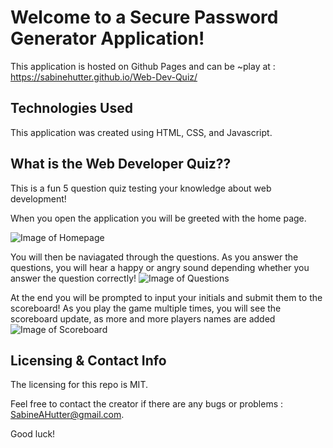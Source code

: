 # Welcome to a Secure Password Generator Application!

This application is hosted on Github Pages and can be ~play at : https://sabinehutter.github.io/Web-Dev-Quiz/

## Technologies Used 

This application was created using HTML, CSS, and Javascript. 

## What is the Web Developer Quiz??

This is a fun 5 question quiz testing your knowledge about web development! 

When you open the application you will be greeted with the home page.

![Image of Homepage](https://sabinehutter.github.io/Web-Dev-Quiz/Readme_Assets/Web-Dev-Quiz-Homepage.png)

You will then be naviagated through the questions. As you answer the questions, you will hear a happy or angry sound depending whether you answer the question correctly! 
![Image of Questions](https://sabinehutter.github.io/Web-Dev-Quiz/Readme_Assets/Web-Dev_Quiz-Questions.png)

At the end you will be prompted to input your initials and submit them to the scoreboard! As you play the game multiple times, you will see the scoreboard update, as more and more players names are added
![Image of Scoreboard](https://sabinehutter.github.io/Web-Dev-Quiz/Readme_Assets/Web-Dev-Quiz-Scoreboard.png)


## Licensing & Contact Info
The licensing for this repo is MIT. 

Feel free to contact the creator if there are any bugs or problems : SabineAHutter@gmail.com. 

Good luck!
